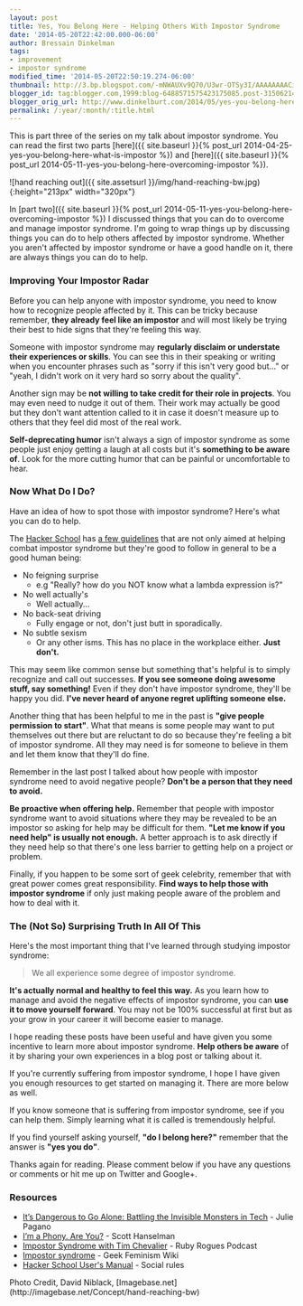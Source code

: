 ```yaml
---
layout: post
title: Yes, You Belong Here - Helping Others With Impostor Syndrome
date: '2014-05-20T22:42:00.000-06:00'
author: Bressain Dinkelman
tags:
- improvement
- impostor syndrome
modified_time: '2014-05-20T22:50:19.274-06:00'
thumbnail: http://3.bp.blogspot.com/-mNWAUXv9Q70/U3wr-OTSy3I/AAAAAAAACig/Tr2O9qAGFDE/s72-c/hand-reaching-bw.jpg
blogger_id: tag:blogger.com,1999:blog-6488571575423175085.post-3150621416368732448
blogger_orig_url: http://www.dinkelburt.com/2014/05/yes-you-belong-here-helping-others-with.html
permalink: /:year/:month/:title.html
---
```

This is part three of the series on my talk about impostor syndrome. You can read the first two parts [here]({{ site.baseurl }}{% post_url 2014-04-25-yes-you-belong-here-what-is-impostor %}) and [here]({{ site.baseurl }}{% post_url 2014-05-11-yes-you-belong-here-overcoming-impostor %}).

<div markdown="1" class="inline-image">
  ![hand reaching out]({{ site.assetsurl }}/img/hand-reaching-bw.jpg){:height="213px" width="320px"}
</div>

In [part two]({{ site.baseurl }}{% post_url 2014-05-11-yes-you-belong-here-overcoming-impostor %}) I discussed things that you can do to overcome and manage impostor syndrome. I'm going to wrap things up by discussing things you can do to help others affected by impostor syndrome. Whether you aren't affected by impostor syndrome or have a good handle on it, there are always things you can do to help.<!--more-->

### Improving Your Impostor Radar

Before you can help anyone with impostor syndrome, you need to know how to recognize people affected by it. This can be tricky because remember, **they already feel like an impostor** and will most likely be trying their best to hide signs that they're feeling this way.

Someone with impostor syndrome may **regularly disclaim or understate their experiences or skills**. You can see this in their speaking or writing when you encounter phrases such as "sorry if this isn't very good but..." or "yeah, I didn't work on it very hard so sorry about the quality".

Another sign may be **not willing to take credit for their role in projects**. You may even need to nudge it out of them. Their work may actually be good but they don't want attention called to it in case it doesn't measure up to others that they feel did most of the real work.

**Self-deprecating humor** isn't always a sign of impostor syndrome as some people just enjoy getting a laugh at all costs but it's **something to be aware of**. Look for the more cutting humor that can be painful or uncomfortable to hear.

### Now What Do I Do?

Have an idea of how to spot those with impostor syndrome? Here's what you can do to help.

The [Hacker School](https://www.hackerschool.com/) has [a few guidelines](https://www.hackerschool.com/manual#sec-environment) that are not only aimed at helping combat impostor syndrome but they're good to follow in general to be a good human being:

* No feigning surprise
  * e.g "Really? how do you NOT know what a lambda expression is?"
* No well actually's
  * Well actually...
* No back-seat driving
  * Fully engage or not, don't just butt in sporadically.
* No subtle sexism
  * Or any other isms. This has no place in the workplace either. **Just don't.**

This may seem like common sense but something that's helpful is to simply recognize and call out successes. **If you see someone doing awesome stuff, say something!** Even if they don't have impostor syndrome, they'll be happy you did. **I've never heard of anyone regret uplifting someone else.**

Another thing that has been helpful to me in the past is **"give people permission to start"**. What that means is some people may want to put themselves out there but are reluctant to do so because they're feeling a bit of impostor syndrome. All they may need is for someone to believe in them and let them know that they'll do fine.

Remember in the last post I talked about how people with impostor syndrome need to avoid negative people? **Don't be a person that they need to avoid.**

**Be proactive when offering help.** Remember that people with impostor syndrome want to avoid situations where they may be revealed to be an impostor so asking for help may be difficult for them. **"Let me know if you need help" is usually not enough.** A better approach is to ask directly if they need help so that there's one less barrier to getting help on a project or problem.

Finally, if you happen to be some sort of geek celebrity, remember that with great power comes great responsibility. **Find ways to help those with impostor syndrome** if only just making people aware of the problem and how to deal with it.

### The (Not So) Surprising Truth In All Of This

Here's the most important thing that I've learned through studying impostor syndrome:

> We all experience some degree of impostor syndrome.

**It's actually normal and healthy to feel this way.** As you learn how to manage and avoid the negative effects of impostor syndrome, you can **use it to move yourself forward**. You may not be 100% successful at first but as your grow in your career it will become easier to manage.

I hope reading these posts have been useful and have given you some incentive to learn more about impostor syndrome. **Help others be aware** of it by sharing your own experiences in a blog post or talking about it.

If you're currently suffering from impostor syndrome, I hope I have given you enough resources to get started on managing it. There are more below as well.

If you know someone that is suffering from impostor syndrome, see if you can help them. Simply learning what it is called is tremendously helpful.

If you find yourself asking yourself, **"do I belong here?"** remember that the answer is **"yes you do"**.

Thanks again for reading. Please comment below if you have any questions or comments or hit me up on Twitter and Google+.

### Resources

* [It’s Dangerous to Go Alone: Battling the Invisible Monsters in Tech](http://juliepagano.com/blog/2013/11/02/it-s-dangerous-to-go-alone-battling-the-invisible-monsters-in-tech/) - Julie Pagano
* [I’m a Phony. Are You?](http://www.hanselman.com/blog/ImAPhonyAreYou.aspx) - Scott Hanselman
* [Impostor Syndrome with Tim Chevalier](http://rubyrogues.com/107-rr-impostor-syndrome-with-tim-chevalier/) - Ruby Rogues Podcast
* [Impostor syndrome](http://geekfeminism.wikia.com/wiki/Impostor_syndrome) - Geek Feminism Wiki
* [Hacker School User's Manual](https://www.hackerschool.com/manual#sec-environment) - Social rules

<script async="" class="speakerdeck-embed" data-id="7e2c6cb08eea0131941d3e2d8ace8b00" data-ratio="1.33333333333333" src="//speakerdeck.com/assets/embed.js"></script>

<div markdown="1" class="photo-credit">Photo Credit, David Niblack, [Imagebase.net](http://imagebase.net/Concept/hand-reaching-bw)
</div>
